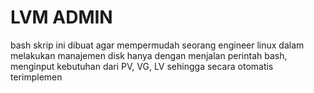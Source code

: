 # LVM ADMIN
 bash skrip ini dibuat agar mempermudah seorang engineer linux dalam melakukan manajemen disk
 hanya dengan menjalan perintah bash, menginput kebutuhan dari PV, VG, LV sehingga secara otomatis terimplemen
